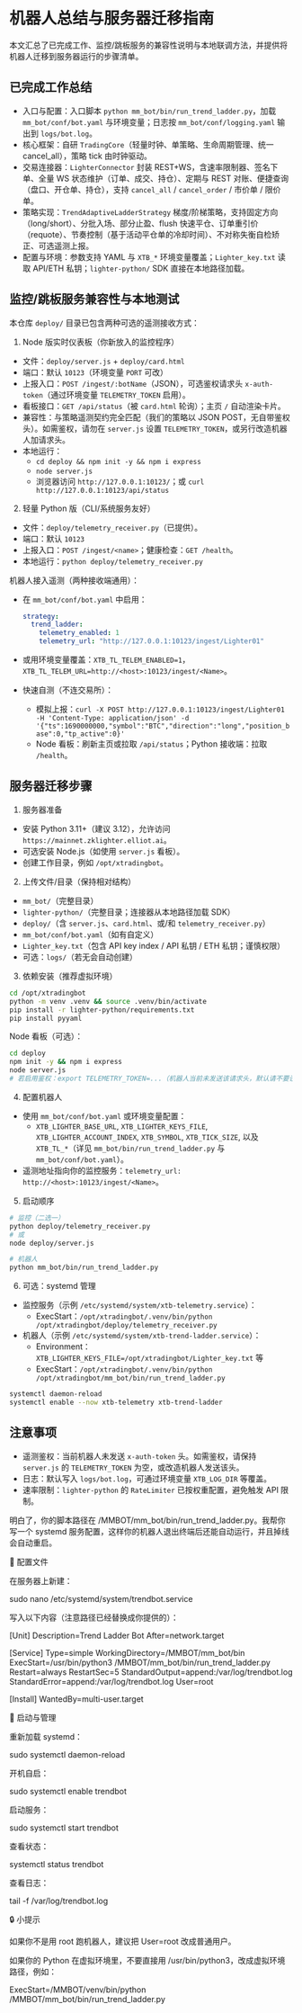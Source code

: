 # 机器人总结与服务器迁移指南

本文汇总了已完成工作、监控/跳板服务的兼容性说明与本地联调方法，并提供将机器人迁移到服务器运行的步骤清单。

## 已完成工作总结

- 入口与配置：入口脚本 `python mm_bot/bin/run_trend_ladder.py`，加载 `mm_bot/conf/bot.yaml` 与环境变量；日志按 `mm_bot/conf/logging.yaml` 输出到 `logs/bot.log`。
- 核心框架：自研 `TradingCore`（轻量时钟、单策略、生命周期管理、统一 cancel_all），策略 tick 由时钟驱动。
- 交易连接器：`LighterConnector` 封装 REST+WS，含速率限制器、签名下单、全量 WS 状态维护（订单、成交、持仓）、定期与 REST 对账、便捷查询（盘口、开仓单、持仓），支持 `cancel_all` / `cancel_order` / 市价单 / 限价单。
- 策略实现：`TrendAdaptiveLadderStrategy` 梯度/阶梯策略，支持固定方向（long/short）、分批入场、部分止盈、flush 快速平仓、订单重引价（requote）、节奏控制（基于活动平仓单的冷却时间）、不对称失衡自检矫正、可选遥测上报。
- 配置与环境：参数支持 YAML 与 `XTB_*` 环境变量覆盖；`Lighter_key.txt` 读取 API/ETH 私钥；`lighter-python/` SDK 直接在本地路径加载。

## 监控/跳板服务兼容性与本地测试

本仓库 `deploy/` 目录已包含两种可选的遥测接收方式：

1) Node 版实时仪表板（你新放入的监控程序）

- 文件：`deploy/server.js` + `deploy/card.html`
- 端口：默认 `10123`（环境变量 `PORT` 可改）
- 上报入口：`POST /ingest/:botName`（JSON），可选鉴权请求头 `x-auth-token`（通过环境变量 `TELEMETRY_TOKEN` 启用）。
- 看板接口：`GET /api/status`（被 `card.html` 轮询）；主页 `/` 自动渲染卡片。
- 兼容性：与策略遥测契约完全匹配（我们的策略以 JSON POST，无自带鉴权头）。如需鉴权，请勿在 `server.js` 设置 `TELEMETRY_TOKEN`，或另行改造机器人加请求头。
- 本地运行：
  - `cd deploy && npm init -y && npm i express`
  - `node server.js`
  - 浏览器访问 `http://127.0.0.1:10123/`；或 `curl http://127.0.0.1:10123/api/status`

2) 轻量 Python 版（CLI/系统服务友好）

- 文件：`deploy/telemetry_receiver.py`（已提供）。
- 端口：默认 `10123`
- 上报入口：`POST /ingest/<name>`；健康检查：`GET /health`。
- 本地运行：`python deploy/telemetry_receiver.py`

机器人接入遥测（两种接收端通用）：

- 在 `mm_bot/conf/bot.yaml` 中启用：

  ```yaml
  strategy:
    trend_ladder:
      telemetry_enabled: 1
      telemetry_url: "http://127.0.0.1:10123/ingest/Lighter01"
  ```

- 或用环境变量覆盖：`XTB_TL_TELEM_ENABLED=1`，`XTB_TL_TELEM_URL=http://<host>:10123/ingest/<Name>`。

- 快速自测（不连交易所）：
  - 模拟上报：`curl -X POST http://127.0.0.1:10123/ingest/Lighter01 -H 'Content-Type: application/json' -d '{"ts":1690000000,"symbol":"BTC","direction":"long","position_base":0,"tp_active":0}'`
  - Node 看板：刷新主页或拉取 `/api/status`；Python 接收端：拉取 `/health`。

## 服务器迁移步骤

1) 服务器准备
- 安装 Python 3.11+（建议 3.12），允许访问 `https://mainnet.zklighter.elliot.ai`。
- 可选安装 Node.js（如使用 `server.js` 看板）。
- 创建工作目录，例如 `/opt/xtradingbot`。

2) 上传文件/目录（保持相对结构）
- `mm_bot/`（完整目录）
- `lighter-python/`（完整目录；连接器从本地路径加载 SDK）
- `deploy/`（含 `server.js`、`card.html`、或/和 `telemetry_receiver.py`）
- `mm_bot/conf/bot.yaml`（如有自定义）
- `Lighter_key.txt`（包含 API key index / API 私钥 / ETH 私钥；谨慎权限）
- 可选：`logs/`（若无会自动创建）

3) 依赖安装（推荐虚拟环境）

```bash
cd /opt/xtradingbot
python -m venv .venv && source .venv/bin/activate
pip install -r lighter-python/requirements.txt
pip install pyyaml
```

Node 看板（可选）：

```bash
cd deploy
npm init -y && npm i express
node server.js
# 若启用鉴权：export TELEMETRY_TOKEN=...（机器人当前未发送该请求头，默认请不要设置）
```

4) 配置机器人
- 使用 `mm_bot/conf/bot.yaml` 或环境变量配置：
  - `XTB_LIGHTER_BASE_URL`, `XTB_LIGHTER_KEYS_FILE`, `XTB_LIGHTER_ACCOUNT_INDEX`, `XTB_SYMBOL`, `XTB_TICK_SIZE`, 以及 `XTB_TL_*`（详见 `mm_bot/bin/run_trend_ladder.py` 与 `mm_bot/conf/bot.yaml`）。
- 遥测地址指向你的监控服务：`telemetry_url: http://<host>:10123/ingest/<Name>`。

5) 启动顺序

```bash
# 监控（二选一）
python deploy/telemetry_receiver.py
# 或
node deploy/server.js

# 机器人
python mm_bot/bin/run_trend_ladder.py
```

6) 可选：systemd 管理

- 监控服务（示例 `/etc/systemd/system/xtb-telemetry.service`）：
  - ExecStart：`/opt/xtradingbot/.venv/bin/python /opt/xtradingbot/deploy/telemetry_receiver.py`
- 机器人（示例 `/etc/systemd/system/xtb-trend-ladder.service`）：
  - Environment：`XTB_LIGHTER_KEYS_FILE=/opt/xtradingbot/Lighter_key.txt` 等
  - ExecStart：`/opt/xtradingbot/.venv/bin/python /opt/xtradingbot/mm_bot/bin/run_trend_ladder.py`

```bash
systemctl daemon-reload
systemctl enable --now xtb-telemetry xtb-trend-ladder
```

## 注意事项

- 遥测鉴权：当前机器人未发送 `x-auth-token` 头。如需鉴权，请保持 `server.js` 的 `TELEMETRY_TOKEN` 为空，或改造机器人发送该头。
- 日志：默认写入 `logs/bot.log`，可通过环境变量 `XTB_LOG_DIR` 等覆盖。
- 速率限制：`lighter-python` 的 `RateLimiter` 已按权重配置，避免触发 API 限制。

明白了，你的脚本路径在 /MMBOT/mm_bot/bin/run_trend_ladder.py。我帮你写一个 systemd 服务配置，这样你的机器人退出终端后还能自动运行，并且掉线会自动重启。

📄 配置文件

在服务器上新建：

sudo nano /etc/systemd/system/trendbot.service


写入以下内容（注意路径已经替换成你提供的）：

[Unit]
Description=Trend Ladder Bot
After=network.target

[Service]
Type=simple
WorkingDirectory=/MMBOT/mm_bot/bin
ExecStart=/usr/bin/python3 /MMBOT/mm_bot/bin/run_trend_ladder.py
Restart=always
RestartSec=5
StandardOutput=append:/var/log/trendbot.log
StandardError=append:/var/log/trendbot.log
User=root

[Install]
WantedBy=multi-user.target

🚀 启动与管理

重新加载 systemd：

sudo systemctl daemon-reload


开机自启：

sudo systemctl enable trendbot


启动服务：

sudo systemctl start trendbot


查看状态：

systemctl status trendbot


查看日志：

tail -f /var/log/trendbot.log

🔒 小提示

如果你不是用 root 跑机器人，建议把 User=root 改成普通用户。

如果你的 Python 在虚拟环境里，不要直接用 /usr/bin/python3，改成虚拟环境路径，例如：

ExecStart=/MMBOT/venv/bin/python /MMBOT/mm_bot/bin/run_trend_ladder.py